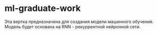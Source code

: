 # ml-graduate-work
Эта вертка предназначена для создания модели машинного обучения.
Модель будет основана на RNN - рекуррентной нейронной сети.